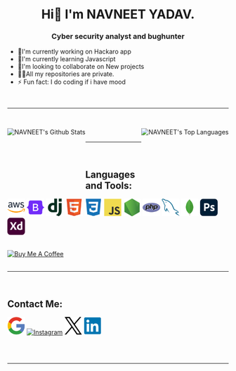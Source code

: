 <h1 align="center">Hi👋 I'm NAVNEET YADAV.</h1>
<h3 align="center">Cyber security analyst and bughunter</h3>

<p align="left">
  <ul>
    <li>🔭I'm currently working on Hackaro app</li>
    <li>🌱I'm currently learning Javascript</li>
    <li>👯I'm looking to collaborate on New projects</li>
    <li>👨‍💻All my repositories are private.</li>
    <li>⚡ Fun fact: I do coding if i have mood</li>
  </ul>
  <br>
  <hr>
  <br>
  <p>
    <img align="left" alt="NAVNEET's Github Stats" src="https://github-readme-stats.vercel.app/api?username=navneetak16&show_icons=true&hide_border=false&bg_color=0d1117&text_color=ffffff&title_color=F8D866" height="150em" />
    <img align="right" alt="NAVNEET's Top Languages" src="https://github-readme-stats.vercel.app/api/top-langs/?username=cyberkallan&langs_count=8&hide_border=false&bg_color=0d1117&text_color=ffffff&layout=compact" height="150em" />
  </p>
  <br>
  <hr>
  <br>
  <h2>Languages and Tools:</h2>
  <p>
    <img src="https://github.com/devicons/devicon/blob/master/icons/amazonwebservices/amazonwebservices-original-wordmark.svg" title="AWS" alt="AWS" width="40" height="40"/>
    <img src="https://github.com/devicons/devicon/blob/master/icons/bootstrap/bootstrap-plain.svg" title="Bootstrap" alt="Bootstrap" width="40" height="40"/>
    <img src="https://github.com/devicons/devicon/blob/master/icons/django/django-plain.svg" title="Django" alt="Django" width="40" height="40"/>
    <img src="https://github.com/devicons/devicon/blob/master/icons/html5/html5-original.svg" title="HTML5" alt="HTML5" width="40" height="40"/>
    <img src="https://github.com/devicons/devicon/blob/master/icons/css3/css3-plain.svg" title="CSS3" alt="CSS3" width="40" height="40"/>
    <img src="https://github.com/devicons/devicon/blob/master/icons/javascript/javascript-original.svg" title="JavaScript" alt="JavaScript" width="40" height="40"/>
    <img src="https://github.com/devicons/devicon/blob/master/icons/nodejs/nodejs-original.svg" title="Node.js" alt="Node.js" width="40" height="40"/>
    <img src="https://github.com/devicons/devicon/blob/master/icons/php/php-original.svg" title="PHP" alt="PHP" width="40" height="40"/>
    <img src="https://github.com/devicons/devicon/blob/master/icons/mysql/mysql-original.svg" title="MySQL" alt="MySQL" width="40" height="40"/>
    <img src="https://github.com/devicons/devicon/blob/master/icons/mongodb/mongodb-original.svg" title="MongoDB" alt="MongoDB" width="40" height="40"/>
    <img src="https://github.com/devicons/devicon/blob/master/icons/photoshop/photoshop-plain.svg" title="Photoshop" alt="Photoshop" width="40" height="40"/>
    <img src="https://github.com/devicons/devicon/blob/master/icons/xd/xd-plain.svg" title="Adobe XD" alt="Adobe XD" width="40" height="40"/>
  </p>
  <br>
  <a href="https://www.buymeacoffee.com/navneetak16" target="_blank"><img src="https://cdn.buymeacoffee.com/buttons/default-orange.png" alt="Buy Me A Coffee" height="40px" width="170px" ></a>
  <br>
  <br>
  <hr>
  <br>
  <h2>Contact Me:</h2>
  <p>
    <a href="mailto:navneet4648@gmail.com" target="_blank"><img src="https://github.com/devicons/devicon/blob/master/icons/google/google-original.svg" title="Email" alt="Email" width="40" height="40"/></a>
    <a href="https://www.instagram.com/cheap_pickle_" target="_blank"><img src="https://github.com/gauravghongde/social-icons/blob/master/SVG/Color/Instagram.svg" title="Instagram" alt="Instagram" width="40" height="40"/></a>
    <a href="https://www.twitter.com/navneet94515" target="_blank"><img src="https://github.com/devicons/devicon/blob/master/icons/twitter/twitter-original.svg" title="Twitter" alt="Twitter" width="40" height="40"/></a>
    <a href="https://www.linkedin.com/in/arjun-tm-844800219/" target="_blank"><img src="https://github.com/devicons/devicon/blob/master/icons/linkedin/linkedin-original.svg" title="LinkedIn" alt="LinkedIn" width="40" height="40"/></a>
  </p>
  <br>
  <br>
  <hr>
</p>
